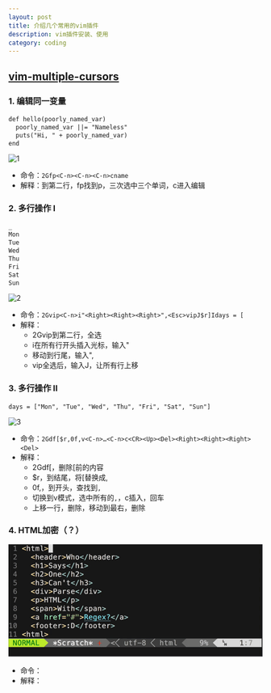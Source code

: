 ```yaml
---
layout: post
title: 介绍几个常用的vim插件
description: vim插件安装、使用
category: coding
---
```


## [vim-multiple-cursors](https://github.com/terryma/vim-multiple-cursors#quick-start)

### 1. 编辑同一变量

    def hello(poorly_named_var)
      poorly_named_var ||= "Nameless"
      puts("Hi, " + poorly_named_var)
    end

![1](https://github.com/terryma/vim-multiple-cursors/raw/master/assets/example1.gif?raw=true)

* 命令：`2Gfp<C-n><C-n><C-n>cname`
* 解释：到第二行，fp找到p，三次<C-n>选中三个单词，c进入编辑

### 2. 多行操作 I

    _ 
    Mon
    Tue
    Wed
    Thu
    Fri
    Sat
    Sun

![2](https://github.com/terryma/vim-multiple-cursors/raw/master/assets/example2.gif?raw=true)

* 命令：`2Gvip<C-n>i"<Right><Right><Right>",<Esc>vipJ$r]Idays = [`
* 解释：
  * 2Gvip到第二行，全选
  * <C-n>i在所有行开头插入光标，输入"
  * 移动到行尾，输入",
  * vip全选后，输入J，让所有行上移

### 3. 多行操作 II

    days = ["Mon", "Tue", "Wed", "Thu", "Fri", "Sat", "Sun"]

![3](https://github.com/terryma/vim-multiple-cursors/raw/master/assets/example3.gif?raw=true)

* 命令：`2Gdf[$r,0f,v<C-n>…<C-n>c<CR><Up><Del><Right><Right><Right><Del>`
* 解释：
  * 2Gdf[，删除[前的内容
  * $r，到结尾，将[替换成,
  * 0f,，到开头，查找到`,`
  * 切换到v模式，选中所有的`,`，c插入，回车
  * 上移一行，删除，移动到最右，删除

### 4. HTML加密（？）

![4](https://github.com/terryma/vim-multiple-cursors/raw/master/assets/example4.gif?raw=true)

* 命令：
* 解释：
